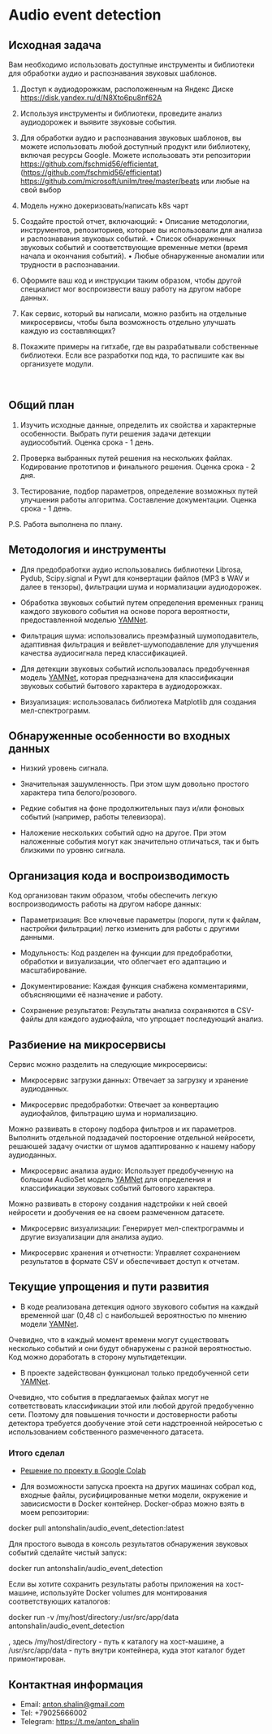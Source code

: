 # Audio event detection

## Исходная задача

Вам необходимо использовать доступные инструменты и библиотеки для обработки аудио и распознавания звуковых шаблонов.

1. Доступ к аудиодорожкам, расположенным на Яндекс Диске https://disk.yandex.ru/d/N8Xto6pu8nf62A

2. Используя инструменты и библиотеки, проведите анализ аудиодорожек и выявите звуковые события.

3. Для обработки аудио и распознавания звуковых шаблонов, вы можете использовать любой доступный продукт или библиотеку, включая ресурсы Google.
Можете использовать эти репозитории https://github.com/fschmid56/efficientat, (https://github.com/fschmid56/efficientat) https://github.com/microsoft/unilm/tree/master/beats или любые на свой выбор

4. Модель  нужно докеризовать/написать k8s чарт

5. Создайте простой отчет, включающий:
• Описание методологии, инструментов, репозиториев,  которые вы использовали для анализа и распознавания звуковых событий.
• Список обнаруженных звуковых событий и соответствующие временные метки (время начала и окончания событий).
• Любые обнаруженные аномалии или трудности в распознавании.

6. Оформите ваш код и инструкции таким образом, чтобы другой специалист мог воспроизвести вашу работу на другом наборе данных.

7. Как сервис, который вы написали, можно разбить на отдельные микросервисы, чтобы была возможность отдельно улучшать каждую из составляющих?

8. Покажите примеры на гитхабе, где вы разрабатывали собственные библиотеки. Если все разработки под нда, то распишите как вы организуете модули.
<br>

## Общий план

1. Изучить исходные данные, определить их свойства и характерные особенности. Выбрать пути решения задачи детекции аудиособытий. Оценка срока - 1 день.

2. Проверка выбранных путей решения на нескольких файлах. Кодирование прототипов и финального решения. Оценка срока - 2 дня.

3. Тестирование, подбор параметров, определение возможных путей улучшения работы алгоритма. Составление документации. Оценка срока - 1 день.

P.S. Работа выполнена по плану.

## Методология и инструменты

- Для предобработки аудио использовались библиотеки Librosa, Pydub, Scipy.signal и Pywt для конвертации файлов (MP3 в WAV и далее в тензоры), фильтрации шума и нормализации аудиодорожек.

- Обработка звуковых событий путем определения временных границ каждого звукового события на основе порога вероятности, предоставленной моделью <a href="https://github.com/tensorflow/models/tree/master/research/audioset/yamnet">YAMNet</a>.
  
- Фильтрация шума: использовались преэмфазный шумоподавитель, адаптивная фильтрация и вейвлет-шумоподавление для улучшения качества аудиосигнала перед классификацией.

- Для детекции звуковых событий использовалась предобученная модель <a href="https://github.com/tensorflow/models/tree/master/research/audioset/yamnet">YAMNet</a>, которая предназначена для классификации звуковых событий бытового характера в аудиодорожках.

- Визуализация: использовалась библиотека Matplotlib для создания мел-спектрограмм.

## Обнаруженные особенности во входных данных
- Низкий уровень сигнала.

- Значительная зашумленность. При этом шум довольно простого характера типа белого/розового.

- Редкие события на фоне продолжительных пауз и/или фоновых событий (например, работы телевизора).

- Наложение нескольких событий одно на другое. При этом наложенные события могут как значительно отличаться, так и быть близкими по уровню сигнала.

## Организация кода и воспроизводимость
Код организован таким образом, чтобы обеспечить легкую воспроизводимость работы на другом наборе данных:

- Параметризация: Все ключевые параметры (пороги, пути к файлам, настройки фильтрации) легко изменить для работы с другими данными.

- Модульность: Код разделен на функции для предобработки, обработки и визуализации, что облегчает его адаптацию и масштабирование.

- Документирование: Каждая функция снабжена комментариями, объясняющими её назначение и работу.

- Сохранение результатов: Результаты анализа сохраняются в CSV-файлы для каждого аудиофайла, что упрощает последующий анализ.

## Разбиение на микросервисы
Сервис можно разделить на следующие микросервисы:

- Микросервис загрузки данных: Отвечает за загрузку и хранение аудиоданных.

- Микросервис предобработки: Отвечает за конвертацию аудиофайлов, фильтрацию шума и нормализацию.

Можно развивать в сторону подбора фильтров и их параметров.
Выполнить отдельной подзадачей постороение отдельной нейросети, решаюшей задачу очистки от шумов адаптированно к нашему набору аудиоданных.

- Микросервис анализа аудио: Использует предобученную на большом AudioSet модель <a href="https://github.com/tensorflow/models/tree/master/research/audioset/yamnet">YAMNet</a> для определения и классификации звуковых событий бытового характера.

Можно развивать в сторону создания надстройки к ней своей нейросети и дообучения ее на своем размеченном датасете.

- Микросервис визуализации: Генерирует мел-спектрограммы и другие визуализации для анализа аудио.

- Микросервис хранения и отчетности: Управляет сохранением результатов в формате CSV и обеспечивает доступ к отчетам.

## Текущие упрощения и пути развития
- В коде реализована детекция одного звукового события на каждый временной шаг (0,48 с) с наибольшей вероятностью по мнению модели <a href="https://github.com/tensorflow/models/tree/master/research/audioset/yamnet">YAMNet</a>.

Очевидно, что в каждый момент времени могут существовать несколько событий и они будут обнаружены с разной вероятностью. Код можно доработать в сторону мультидетекции.

- В проекте задействован функционал только предобученной сети <a href="https://github.com/tensorflow/models/tree/master/research/audioset/yamnet">YAMNet</a>.

Очевидно, что события в предлагаемых файлах могут не сответствовать классификации этой или любой другой предобученно сети.
Поэтому для повышения точности и достоверности работы детектора требуется дообучение этой сети надстроенной нейросетью с использованием собственного размеченного датасета.

### Итого сделал

- <a href="https://colab.research.google.com/drive/1KoObbZqzG2zsbhrAzazxc5fO-UtfnnoQ?usp=sharing">Решение по проекту в Google Colab</a>

- Для возможности запуска проекта на других машинах собрал код, входные файлы, русифицированные метки модели, окружение и зависисмости в Docker контейнер. Docker-образ можно взять в моем репозитории:

docker pull antonshalin/audio_event_detection:latest

Для простого вывода в консоль результатов обнаружения звуковых событий сделайте чистый запуск:

docker run antonshalin/audio_event_detection

Если вы хотите сохранить результаты работы приложения на хост-машине, используйте Docker volumes для монтирования соответствующих каталогов:

docker run -v /my/host/directory:/usr/src/app/data antonshalin/audio_event_detection

, здесь /my/host/directory - путь к каталогу на хост-машине, а /usr/src/app/data - путь внутри контейнера, куда этот каталог будет примонтирован.
 
## Контактная информация
- Email: anton.shalin@gmail.com
- Tel: +79025666002
- Telegram: https://t.me/anton_shalin
